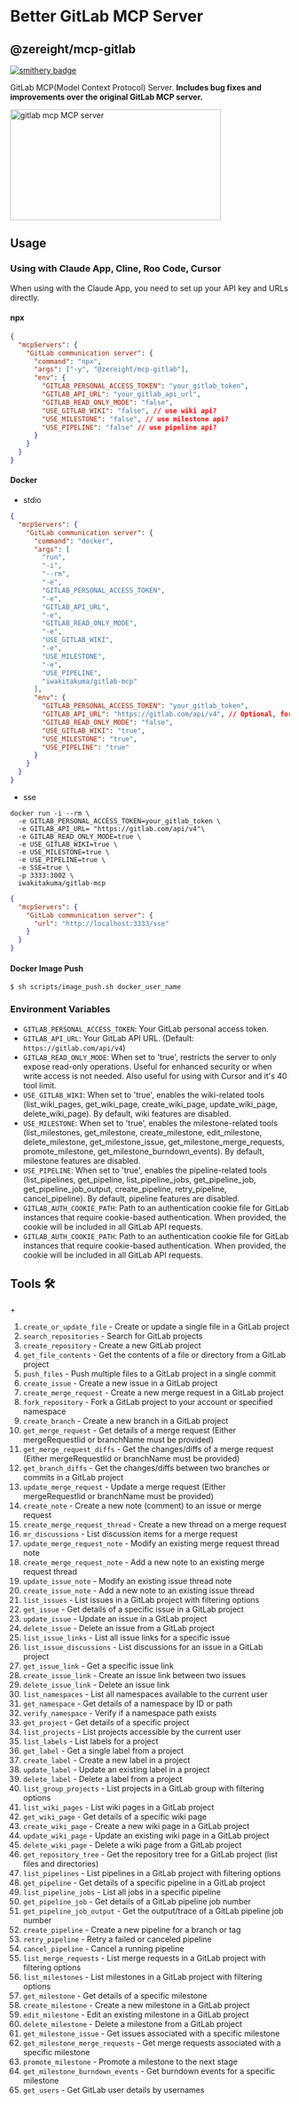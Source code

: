# Better GitLab MCP Server

## @zereight/mcp-gitlab

[![smithery badge](https://smithery.ai/badge/@zereight/gitlab-mcp)](https://smithery.ai/server/@zereight/gitlab-mcp)

GitLab MCP(Model Context Protocol) Server. **Includes bug fixes and improvements over the original GitLab MCP server.**

<a href="https://glama.ai/mcp/servers/7jwbk4r6d7"><img width="380" height="200" src="https://glama.ai/mcp/servers/7jwbk4r6d7/badge" alt="gitlab mcp MCP server" /></a>

## Usage

### Using with Claude App, Cline, Roo Code, Cursor

When using with the Claude App, you need to set up your API key and URLs directly.

#### npx

```json
{
  "mcpServers": {
    "GitLab communication server": {
      "command": "npx",
      "args": ["-y", "@zereight/mcp-gitlab"],
      "env": {
        "GITLAB_PERSONAL_ACCESS_TOKEN": "your_gitlab_token",
        "GITLAB_API_URL": "your_gitlab_api_url",
        "GITLAB_READ_ONLY_MODE": "false",
        "USE_GITLAB_WIKI": "false", // use wiki api?
        "USE_MILESTONE": "false", // use milestone api?
        "USE_PIPELINE": "false" // use pipeline api?
      }
    }
  }
}
```

#### Docker
- stdio
```mcp.json
{
  "mcpServers": {
    "GitLab communication server": {
      "command": "docker",
      "args": [
        "run",
        "-i",
        "--rm",
        "-e",
        "GITLAB_PERSONAL_ACCESS_TOKEN",
        "-e",
        "GITLAB_API_URL",
        "-e",
        "GITLAB_READ_ONLY_MODE",
        "-e",
        "USE_GITLAB_WIKI",
        "-e",
        "USE_MILESTONE",
        "-e",
        "USE_PIPELINE",
        "iwakitakuma/gitlab-mcp"
      ],
      "env": {
        "GITLAB_PERSONAL_ACCESS_TOKEN": "your_gitlab_token",
        "GITLAB_API_URL": "https://gitlab.com/api/v4", // Optional, for self-hosted GitLab
        "GITLAB_READ_ONLY_MODE": "false",
        "USE_GITLAB_WIKI": "true",
        "USE_MILESTONE": "true",
        "USE_PIPELINE": "true"
      }
    }
  }
}
```

- sse
```shell
docker run -i --rm \
  -e GITLAB_PERSONAL_ACCESS_TOKEN=your_gitlab_token \
  -e GITLAB_API_URL= "https://gitlab.com/api/v4"\
  -e GITLAB_READ_ONLY_MODE=true \
  -e USE_GITLAB_WIKI=true \
  -e USE_MILESTONE=true \
  -e USE_PIPELINE=true \
  -e SSE=true \
  -p 3333:3002 \
  iwakitakuma/gitlab-mcp
```

```json
{
  "mcpServers": {
    "GitLab communication server": {
      "url": "http://localhost:3333/sse"
    }
  }
}
```

#### Docker Image Push

```shell
$ sh scripts/image_push.sh docker_user_name
```

### Environment Variables

- `GITLAB_PERSONAL_ACCESS_TOKEN`: Your GitLab personal access token.
- `GITLAB_API_URL`: Your GitLab API URL. (Default: `https://gitlab.com/api/v4`)
- `GITLAB_READ_ONLY_MODE`: When set to 'true', restricts the server to only expose read-only operations. Useful for enhanced security or when write access is not needed. Also useful for using with Cursor and it's 40 tool limit.
- `USE_GITLAB_WIKI`: When set to 'true', enables the wiki-related tools (list_wiki_pages, get_wiki_page, create_wiki_page, update_wiki_page, delete_wiki_page). By default, wiki features are disabled.
- `USE_MILESTONE`: When set to 'true', enables the milestone-related tools (list_milestones, get_milestone, create_milestone, edit_milestone, delete_milestone, get_milestone_issue, get_milestone_merge_requests, promote_milestone, get_milestone_burndown_events). By default, milestone features are disabled.
- `USE_PIPELINE`: When set to 'true', enables the pipeline-related tools (list_pipelines, get_pipeline, list_pipeline_jobs, get_pipeline_job, get_pipeline_job_output, create_pipeline, retry_pipeline, cancel_pipeline). By default, pipeline features are disabled.
- `GITLAB_AUTH_COOKIE_PATH`: Path to an authentication cookie file for GitLab instances that require cookie-based authentication. When provided, the cookie will be included in all GitLab API requests.
- `GITLAB_AUTH_COOKIE_PATH`: Path to an authentication cookie file for GitLab instances that require cookie-based authentication. When provided, the cookie will be included in all GitLab API requests.

## Tools 🛠️

+<!-- TOOLS-START -->
1. `create_or_update_file` - Create or update a single file in a GitLab project
2. `search_repositories` - Search for GitLab projects
3. `create_repository` - Create a new GitLab project
4. `get_file_contents` - Get the contents of a file or directory from a GitLab project
5. `push_files` - Push multiple files to a GitLab project in a single commit
6. `create_issue` - Create a new issue in a GitLab project
7. `create_merge_request` - Create a new merge request in a GitLab project
8. `fork_repository` - Fork a GitLab project to your account or specified namespace
9. `create_branch` - Create a new branch in a GitLab project
10. `get_merge_request` - Get details of a merge request (Either mergeRequestIid or branchName must be provided)
11. `get_merge_request_diffs` - Get the changes/diffs of a merge request (Either mergeRequestIid or branchName must be provided)
12. `get_branch_diffs` - Get the changes/diffs between two branches or commits in a GitLab project
13. `update_merge_request` - Update a merge request (Either mergeRequestIid or branchName must be provided)
14. `create_note` - Create a new note (comment) to an issue or merge request
15. `create_merge_request_thread` - Create a new thread on a merge request
16. `mr_discussions` - List discussion items for a merge request
17. `update_merge_request_note` - Modify an existing merge request thread note
18. `create_merge_request_note` - Add a new note to an existing merge request thread
19. `update_issue_note` - Modify an existing issue thread note
20. `create_issue_note` - Add a new note to an existing issue thread
21. `list_issues` - List issues in a GitLab project with filtering options
22. `get_issue` - Get details of a specific issue in a GitLab project
23. `update_issue` - Update an issue in a GitLab project
24. `delete_issue` - Delete an issue from a GitLab project
25. `list_issue_links` - List all issue links for a specific issue
26. `list_issue_discussions` - List discussions for an issue in a GitLab project
27. `get_issue_link` - Get a specific issue link
28. `create_issue_link` - Create an issue link between two issues
29. `delete_issue_link` - Delete an issue link
30. `list_namespaces` - List all namespaces available to the current user
31. `get_namespace` - Get details of a namespace by ID or path
32. `verify_namespace` - Verify if a namespace path exists
33. `get_project` - Get details of a specific project
34. `list_projects` - List projects accessible by the current user
35. `list_labels` - List labels for a project
36. `get_label` - Get a single label from a project
37. `create_label` - Create a new label in a project
38. `update_label` - Update an existing label in a project
39. `delete_label` - Delete a label from a project
40. `list_group_projects` - List projects in a GitLab group with filtering options
41. `list_wiki_pages` - List wiki pages in a GitLab project
42. `get_wiki_page` - Get details of a specific wiki page
43. `create_wiki_page` - Create a new wiki page in a GitLab project
44. `update_wiki_page` - Update an existing wiki page in a GitLab project
45. `delete_wiki_page` - Delete a wiki page from a GitLab project
46. `get_repository_tree` - Get the repository tree for a GitLab project (list files and directories)
47. `list_pipelines` - List pipelines in a GitLab project with filtering options
48. `get_pipeline` - Get details of a specific pipeline in a GitLab project
49. `list_pipeline_jobs` - List all jobs in a specific pipeline
50. `get_pipeline_job` - Get details of a GitLab pipeline job number
51. `get_pipeline_job_output` - Get the output/trace of a GitLab pipeline job number
52. `create_pipeline` - Create a new pipeline for a branch or tag
53. `retry_pipeline` - Retry a failed or canceled pipeline
54. `cancel_pipeline` - Cancel a running pipeline
55. `list_merge_requests` - List merge requests in a GitLab project with filtering options
56. `list_milestones` - List milestones in a GitLab project with filtering options
57. `get_milestone` - Get details of a specific milestone
58. `create_milestone` - Create a new milestone in a GitLab project
59. `edit_milestone` - Edit an existing milestone in a GitLab project
60. `delete_milestone` - Delete a milestone from a GitLab project
61. `get_milestone_issue` - Get issues associated with a specific milestone
62. `get_milestone_merge_requests` - Get merge requests associated with a specific milestone
63. `promote_milestone` - Promote a milestone to the next stage
64. `get_milestone_burndown_events` - Get burndown events for a specific milestone
65. `get_users` - Get GitLab user details by usernames
<!-- TOOLS-END -->
